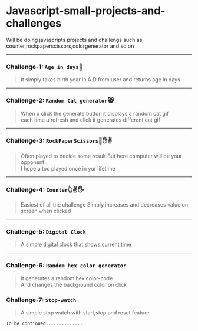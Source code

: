 # Javascript-small-projects-and-challenges
Will be doing javascripts projects and challengs such as counter,rockpaperscissors,colorgenerator and so on
<hr />

### Challenge-1: `Age in days`🧔
>It simply takes birth year in A.D from user and returns age in days
 <hr />
 
 ### Challenge-2: `Random Cat generator`😸
 >When u click the generate button it displays a random cat gif <br/>
 >each time u refresh and click it generates different cat gif
<hr />

### Challenge-3: `RockPaperScissors`👊✋✌
>Often played to decide some result.But here computer will be your opponent <br />
>I hope u too played once in yur lifetime
<hr/>

### Challenge-4: `Counter`👆✌🖐
>Easiest of all the challenge 
>Simply increases and decreases value on screen when clicked
<hr />

### Challenge-5: `Digital Clock`
>A simple digital clock that shows current time
<hr />

### Challenge-6: `Random hex color generator`
>It generates a random hex color-code <br />
>And changes the background color on click


### Challenge-7: `Stop-watch`
>A simple stop watch with start,stop,and reset feature

`To be continued..............`
